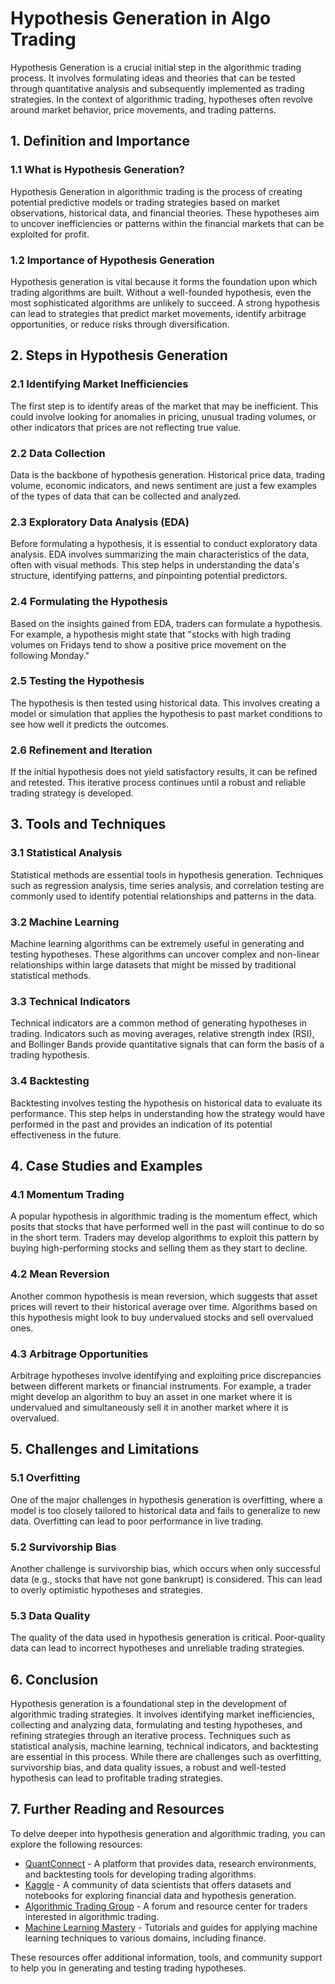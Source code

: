# Hypothesis Generation in Algo Trading

Hypothesis Generation is a crucial initial step in the algorithmic trading process. It involves formulating ideas and theories that can be tested through quantitative analysis and subsequently implemented as trading strategies. In the context of algorithmic trading, hypotheses often revolve around market behavior, price movements, and trading patterns.

## 1. Definition and Importance

### 1.1 What is Hypothesis Generation?

Hypothesis Generation in algorithmic trading is the process of creating potential predictive models or trading strategies based on market observations, historical data, and financial theories. These hypotheses aim to uncover inefficiencies or patterns within the financial markets that can be exploited for profit.

### 1.2 Importance of Hypothesis Generation

Hypothesis generation is vital because it forms the foundation upon which trading algorithms are built. Without a well-founded hypothesis, even the most sophisticated algorithms are unlikely to succeed. A strong hypothesis can lead to strategies that predict market movements, identify arbitrage opportunities, or reduce risks through diversification.

## 2. Steps in Hypothesis Generation

### 2.1 Identifying Market Inefficiencies

The first step is to identify areas of the market that may be inefficient. This could involve looking for anomalies in pricing, unusual trading volumes, or other indicators that prices are not reflecting true value.

### 2.2 Data Collection

Data is the backbone of hypothesis generation. Historical price data, trading volume, economic indicators, and news sentiment are just a few examples of the types of data that can be collected and analyzed.

### 2.3 Exploratory Data Analysis (EDA)

Before formulating a hypothesis, it is essential to conduct exploratory data analysis. EDA involves summarizing the main characteristics of the data, often with visual methods. This step helps in understanding the data's structure, identifying patterns, and pinpointing potential predictors.

### 2.4 Formulating the Hypothesis

Based on the insights gained from EDA, traders can formulate a hypothesis. For example, a hypothesis might state that "stocks with high trading volumes on Fridays tend to show a positive price movement on the following Monday."

### 2.5 Testing the Hypothesis

The hypothesis is then tested using historical data. This involves creating a model or simulation that applies the hypothesis to past market conditions to see how well it predicts the outcomes.

### 2.6 Refinement and Iteration

If the initial hypothesis does not yield satisfactory results, it can be refined and retested. This iterative process continues until a robust and reliable trading strategy is developed.

## 3. Tools and Techniques

### 3.1 Statistical Analysis

Statistical methods are essential tools in hypothesis generation. Techniques such as regression analysis, time series analysis, and correlation testing are commonly used to identify potential relationships and patterns in the data.

### 3.2 Machine Learning

Machine learning algorithms can be extremely useful in generating and testing hypotheses. These algorithms can uncover complex and non-linear relationships within large datasets that might be missed by traditional statistical methods.

### 3.3 Technical Indicators

Technical indicators are a common method of generating hypotheses in trading. Indicators such as moving averages, relative strength index (RSI), and Bollinger Bands provide quantitative signals that can form the basis of a trading hypothesis.

### 3.4 Backtesting

Backtesting involves testing the hypothesis on historical data to evaluate its performance. This step helps in understanding how the strategy would have performed in the past and provides an indication of its potential effectiveness in the future.

## 4. Case Studies and Examples

### 4.1 Momentum Trading

A popular hypothesis in algorithmic trading is the momentum effect, which posits that stocks that have performed well in the past will continue to do so in the short term. Traders may develop algorithms to exploit this pattern by buying high-performing stocks and selling them as they start to decline.

### 4.2 Mean Reversion

Another common hypothesis is mean reversion, which suggests that asset prices will revert to their historical average over time. Algorithms based on this hypothesis might look to buy undervalued stocks and sell overvalued ones.

### 4.3 Arbitrage Opportunities

Arbitrage hypotheses involve identifying and exploiting price discrepancies between different markets or financial instruments. For example, a trader might develop an algorithm to buy an asset in one market where it is undervalued and simultaneously sell it in another market where it is overvalued.

## 5. Challenges and Limitations

### 5.1 Overfitting

One of the major challenges in hypothesis generation is overfitting, where a model is too closely tailored to historical data and fails to generalize to new data. Overfitting can lead to poor performance in live trading.

### 5.2 Survivorship Bias

Another challenge is survivorship bias, which occurs when only successful data (e.g., stocks that have not gone bankrupt) is considered. This can lead to overly optimistic hypotheses and strategies.

### 5.3 Data Quality

The quality of the data used in hypothesis generation is critical. Poor-quality data can lead to incorrect hypotheses and unreliable trading strategies.

## 6. Conclusion

Hypothesis generation is a foundational step in the development of algorithmic trading strategies. It involves identifying market inefficiencies, collecting and analyzing data, formulating and testing hypotheses, and refining strategies through an iterative process. Techniques such as statistical analysis, machine learning, technical indicators, and backtesting are essential in this process. While there are challenges such as overfitting, survivorship bias, and data quality issues, a robust and well-tested hypothesis can lead to profitable trading strategies.

## 7. Further Reading and Resources

To delve deeper into hypothesis generation and algorithmic trading, you can explore the following resources:

- [QuantConnect](https://www.quantconnect.com/) - A platform that provides data, research environments, and backtesting tools for developing trading algorithms.
- [Kaggle](https://www.kaggle.com/) - A community of data scientists that offers datasets and notebooks for exploring financial data and hypothesis generation.
- [Algorithmic Trading Group](https://www.algotrading.group/) - A forum and resource center for traders interested in algorithmic trading.
- [Machine Learning Mastery](https://machinelearningmastery.com/) - Tutorials and guides for applying machine learning techniques to various domains, including finance.

These resources offer additional information, tools, and community support to help you in generating and testing trading hypotheses.

